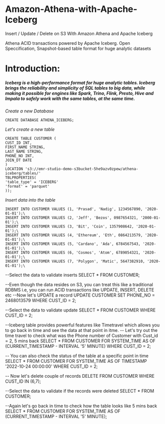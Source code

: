 # Amazon-Athena-with-Apache-Iceberg
Insert / Update / Delete on S3 With Amazon Athena and Apache Iceberg

Athena ACID transactions powered by Apache Iceberg. Open Speccification, Snapshot-based table format for huge analytic datasets


# Introduction:
##### Iceberg is a high-performance format for huge analytic tables. Iceberg brings the reliability and simplicity of SQL tables to big data, while making it possible for engines like Spark, Trino, Flink, Presto, Hive and Impala to safely work with the same tables, at the same time.

*Create a new Database*

    CREATE DATABASE ATHENA_ICEBERG;

*Let's create a new table*

    CREATE TABLE CUSTOMER (
    CUST_ID INT,
    FIRST_NAME STRING,
    LAST_NAME STRING,
    PHONE_NO INT,
    JOIN_DT DATE
    )
    LOCATION 's3://emr-studio-demo-s3bucket-5he9azv0zpew/athena-iceberg/tables/'
    TBLPROPERTIES(
    'table_type' = 'ICEBERG'
    'format' = 'parquet'
    ));

*Insert data into the table*

    INSERT INTO CUSTOMER VALUES (1, 'Prasad', 'Nadig', 1234567890, '2020-01-01');\
    INSERT INTO CUSTOMER VALUES (2, 'Jeff', 'Bezos', 0987654321, '2000-01-01');\
    INSERT INTO CUSTOMER VALUES (3, 'Bit', 'Coin', 1357908642, '2020-01-01');\
    INSERT INTO CUSTOMER VALUES (4, 'Ethereum', 'Eth', 0864213579, '2020-01-01');\
    INSERT INTO CUSTOMER VALUES (5, 'Cardano', 'Ada', 6784567543, '2020-01-01');\
    INSERT INTO CUSTOMER VALUES (6, 'Cosmos', 'Atom', 6789054321, '2020-01-01');\
    INSERT INTO CUSTOMER VALUES (7, 'Polygon', 'Matic', 5647382910, '2020-01-01');\

--Select the data to validate inserts
SELECT * FROM CUSTOMER;

--Even though the data resides on S3, you can treat this like a traditional RDBMS i.e, you can run ACID transactions like UPDATE, INSERT, DELETE etc
--Now let's UPDATE a record
UPDATE CUSTOMER
SET PHONE_NO = 2468013579
WHERE CUST_ID = 2;

--Select the data to validate update
SELECT * FROM CUSTOMER WHERE CUST_ID = 2;

--Iceberg table provides powerful features like Timetravel which allows you to go back in time and see the data at that point in itme.
-- Let's try out the time travel to check what was the Phone number of Customer with Cust_id = 2, 5 mins back
SELECT * FROM CUSTOMER FOR SYSTEM_TIME AS OF (CURRENT_TIMESTAMP - INTERVAL '5' MINUTE) WHERE CUST_ID = 2;


-- You can also check the status of the table at a specific point in time
SELECT * FROM CUSTOMER FOR SYSTEM_TIME AS OF TIMESTAMP '2022-10-24 00:00:00' WHERE CUST_ID = 2;

-- Now let's delete couple of records
DELETE FROM CUSTOMER WHERE CUST_ID IN (6,7);

--Select the data to validate if the records were deleted
SELECT * FROM CUSTOMER;

--Again let's go back in time to check how the table looks like 5 mins back
SELECT * FROM CUSTOMER FOR SYSTEM_TIME AS OF (CURRENT_TIMESTAMP - INTERVAL '5' MINUTE);


